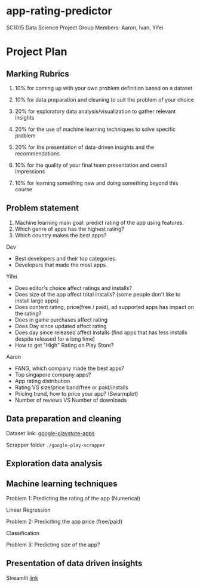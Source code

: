 # app-rating-predictor

SC1015 Data Science Project
Group Members: Aaron, Ivan, Yifei

# Project Plan

## Marking Rubrics

1. 10% for coming up with your own problem definition based on a dataset

2. 10% for data preparation and cleaning to suit the problem of your choice

3. 20% for exploratory data analysis/visualization to gather relevant insights

4. 20% for the use of machine learning techniques to solve specific problem

5. 20% for the presentation of data-driven insights and the recommendations

6. 10% for the quality of your final team presentation and overall impressions

7. 10% for learning something new and doing something beyond this course

## Problem statement

1. Machine learning main goal: predict rating of the app using features.
2. Which genre of apps has the highest rating?
3. Which country makes the best apps?

Dev
- Best developers and their top categories.
- Developers that made the most apps.

Yifei
- Does editor's choice affect ratings and installs?
- Does size of the app affect total installs? (some people don't like to install large apps)
- Does content rating, price(free / paid), ad supported apps has impact on the rating?
- Does in game purchases affect rating
- Does Day since updated affect rating
- Does day since released affect installs (find apps that has less installs despite released for a long time)
- How to get "High" Rating on Play Store?

Aaron
- FANG, which company made the best apps?
- Top singapore company apps?
- App rating distribution
- Rating VS size/price band/free or paid/installs
- Pricing trend, how to price your app? (Swarmplot)
- Number of reviews VS Number of downloads

## Data preparation and cleaning

Dataset link: [google-playstore-apps](https://www.kaggle.com/gauthamp10/google-playstore-apps)

Scrapper folder `./google-play-scrapper`

## Exploration data analysis

## Machine learning techniques

Problem 1: Predicting the rating of the app (Numerical)

Linear Regression

Problem 2: Prediciting the app price (free/paid)

Classification

Problem 3: Predicting size of the app?

## Presentation of data driven insights

Streamlit [link](https://limivann-app-rating-predictor.herokuapp.com/)
